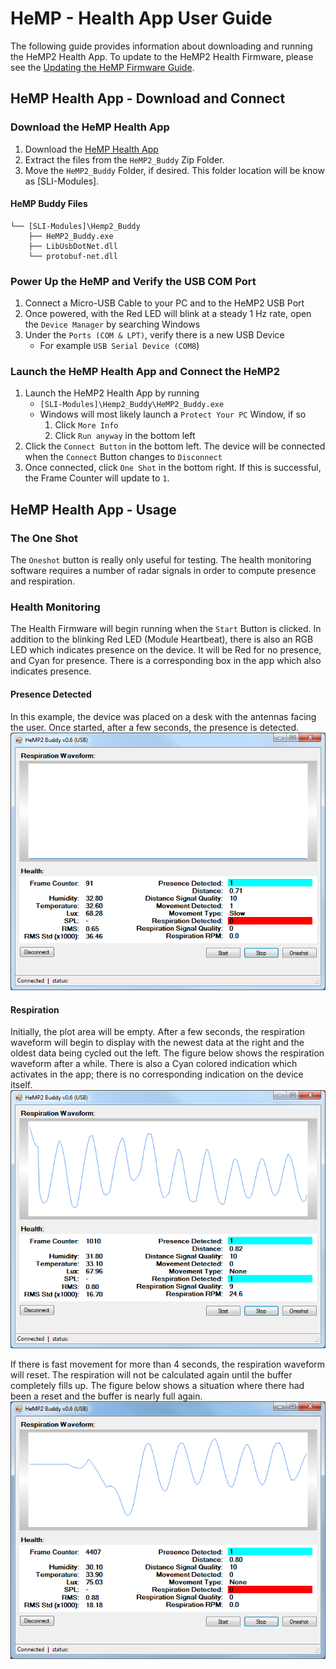 # HeMP - Health App User Guide
The following guide provides information about downloading and running the HeMP2 Health App. To update to the HeMP2 Health Firmware, please see the [Updating the HeMP Firmware Guide](https://github.com/SensorLogicInc/modules/blob/module-initial-release/docs/insecure_fw_update.md).

## HeMP Health App - Download and Connect
### Download the HeMP Health App
1. Download the [HeMP Health App](https://modules-release.s3-us-west-2.amazonaws.com/health_windows_app/HeMP2_Buddy.zip)
2. Extract the files from the `HeMP2_Buddy` Zip Folder.
3. Move the `HeMP2_Buddy` Folder, if desired. This folder location will be know as [SLI-Modules].
#### HeMP  Buddy Files
    └── [SLI-Modules]\Hemp2_Buddy
        ├── HeMP2_Buddy.exe
        ├── LibUsbDotNet.dll
        └── protobuf-net.dll

### Power Up the HeMP and Verify the USB COM Port
1. Connect a Micro-USB Cable to your PC and to the HeMP2 USB Port
2. Once powered, with the Red LED will blink at a steady 1 Hz rate, open the `Device Manager` by searching Windows
3. Under the `Ports (COM & LPT)`, verify there is a new USB Device
    - For example `USB Serial Device (COM8`)

### Launch the HeMP Health App and Connect the HeMP2
1. Launch the HeMP2 Health App by running
    - `[SLI-Modules]\Hemp2_Buddy\HeMP2_Buddy.exe`
    - Windows will most likely launch a `Protect Your PC` Window, if so
        1. Click `More Info`
        2. Click `Run anyway` in the bottom left
2. Click the `Connect Button` in the bottom left. The device will be connected when the `Connect` Button changes to `Disconnect`
3. Once connected, click `One Shot` in the bottom right. If this is successful, the Frame Counter will update to `1`.

## HeMP Health App - Usage
### The One Shot
The `Oneshot` button is really only useful for testing. The health monitoring software requires a number of radar signals in order to compute presence and respiration.

### Health Monitoring
The Health Firmware will begin running when the `Start` Button is clicked. In addition to the blinking Red LED (Module Heartbeat), there is also an RGB LED which indicates presence on the device. It will be Red for no presence, and Cyan for presence. There is a corresponding box in the app which also indicates presence.

#### Presence Detected
In this example, the device was placed on a desk with the antennas facing the user. Once started, after a few seconds, the presence is detected.
![](images/health_app/presence.png)

#### Respiration
Initially, the plot area will be empty. After a few seconds, the respiration waveform will begin to display with the newest data at the right and the oldest data being cycled out the left. The figure below shows the respiration waveform after a while. There is also a Cyan colored indication which activates in the app; there is no corresponding indication on the device itself.
![](images/health_app/respiration.png)

If there is fast movement for more than 4 seconds, the respiration waveform will reset. The respiration will not be calculated again until the buffer completely fills up. The figure below shows a situation where there had been a reset and the buffer is nearly full again.  
![](images/health_app/fast_movement_reset.png)